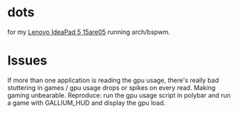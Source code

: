 # dots
for my [Lenovo IdeaPad 5 15are05](https://wiki.archlinux.org/index.php/Lenovo_IdeaPad_5_15are05) running arch/bspwm.

# Issues
If more than one application is reading the gpu usage, there's really bad stuttering in games / gpu usage drops or spikes on every read. Making gaming unbearable.
Reproduce: run the gpu usage script in polybar and run a game with GALLIUM_HUD and display the gpu load. 